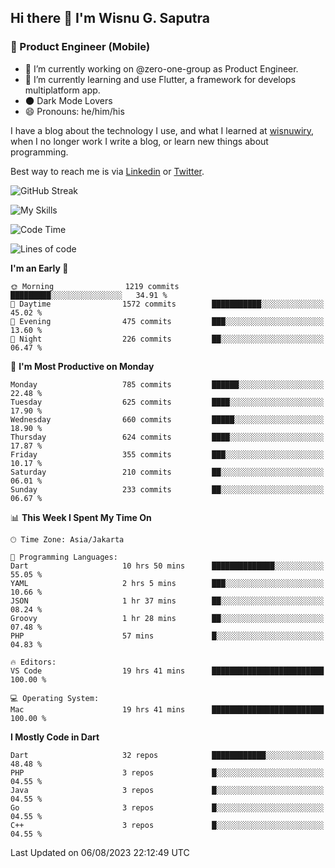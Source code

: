 ## Hi there 👋 I'm Wisnu G. Saputra

### :mobile_phone_off: Product Engineer (Mobile)

- 🔭 I’m currently working on @zero-one-group as Product Engineer.
- 🌱 I’m currently learning and use Flutter, a framework for develops multiplatform app.
- 🌑 Dark Mode Lovers
- 😄 Pronouns: he/him/his

I have a blog about the technology I use, and what I learned at [wisnuwiry](https://wisnuwiry.space/), when I no longer work I write a blog, or learn new things about programming.

Best way to reach me is via [Linkedin](https://www.linkedin.com/in/wisnu-saputra/) or [Twitter](https://twitter.com/wisnuwiry).

![GitHub Streak](https://streak-stats.demolab.com?user=wisnuwiry&theme=dark&hide_border=true)

![My Skills](https://skillicons.dev/icons?i=dart,flutter,kotlin,swift,go,js,css,neovim,git,linux&perline=5)

<!--START_SECTION:waka-->
![Code Time](http://img.shields.io/badge/Code%20Time-641%20hrs%2057%20mins-blue)

![Lines of code](https://img.shields.io/badge/From%20Hello%20World%20I%27ve%20Written-4.6%20million%20lines%20of%20code-blue)

**I'm an Early 🐤** 

```text
🌞 Morning                1219 commits        █████████░░░░░░░░░░░░░░░░   34.91 % 
🌆 Daytime                1572 commits        ███████████░░░░░░░░░░░░░░   45.02 % 
🌃 Evening                475 commits         ███░░░░░░░░░░░░░░░░░░░░░░   13.60 % 
🌙 Night                  226 commits         ██░░░░░░░░░░░░░░░░░░░░░░░   06.47 % 
```
📅 **I'm Most Productive on Monday** 

```text
Monday                   785 commits         ██████░░░░░░░░░░░░░░░░░░░   22.48 % 
Tuesday                  625 commits         ████░░░░░░░░░░░░░░░░░░░░░   17.90 % 
Wednesday                660 commits         █████░░░░░░░░░░░░░░░░░░░░   18.90 % 
Thursday                 624 commits         ████░░░░░░░░░░░░░░░░░░░░░   17.87 % 
Friday                   355 commits         ███░░░░░░░░░░░░░░░░░░░░░░   10.17 % 
Saturday                 210 commits         ██░░░░░░░░░░░░░░░░░░░░░░░   06.01 % 
Sunday                   233 commits         ██░░░░░░░░░░░░░░░░░░░░░░░   06.67 % 
```


📊 **This Week I Spent My Time On** 

```text
🕑︎ Time Zone: Asia/Jakarta

💬 Programming Languages: 
Dart                     10 hrs 50 mins      ██████████████░░░░░░░░░░░   55.05 % 
YAML                     2 hrs 5 mins        ███░░░░░░░░░░░░░░░░░░░░░░   10.66 % 
JSON                     1 hr 37 mins        ██░░░░░░░░░░░░░░░░░░░░░░░   08.24 % 
Groovy                   1 hr 28 mins        ██░░░░░░░░░░░░░░░░░░░░░░░   07.48 % 
PHP                      57 mins             █░░░░░░░░░░░░░░░░░░░░░░░░   04.83 % 

🔥 Editors: 
VS Code                  19 hrs 41 mins      █████████████████████████   100.00 % 

💻 Operating System: 
Mac                      19 hrs 41 mins      █████████████████████████   100.00 % 
```

**I Mostly Code in Dart** 

```text
Dart                     32 repos            ████████████░░░░░░░░░░░░░   48.48 % 
PHP                      3 repos             █░░░░░░░░░░░░░░░░░░░░░░░░   04.55 % 
Java                     3 repos             █░░░░░░░░░░░░░░░░░░░░░░░░   04.55 % 
Go                       3 repos             █░░░░░░░░░░░░░░░░░░░░░░░░   04.55 % 
C++                      3 repos             █░░░░░░░░░░░░░░░░░░░░░░░░   04.55 % 
```




 Last Updated on 06/08/2023 22:12:49 UTC
<!--END_SECTION:waka-->
